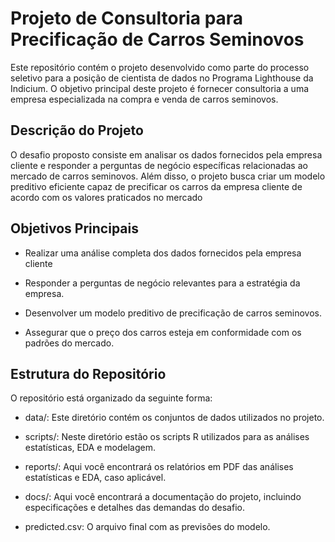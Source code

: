 
# Projeto de Consultoria para Precificação de Carros Seminovos

Este repositório contém o projeto desenvolvido como parte do processo seletivo para a posição de cientista de dados no Programa Lighthouse da Indicium. O objetivo principal deste projeto é fornecer consultoria a uma empresa especializada na compra e venda de carros seminovos.
## Descrição do Projeto
O desafio proposto consiste em analisar os dados fornecidos pela empresa cliente e responder a perguntas de negócio específicas relacionadas ao mercado de carros seminovos. Além disso, o projeto busca criar um modelo preditivo eficiente capaz de precificar os carros da empresa cliente de acordo com os valores praticados no mercado
## Objetivos Principais
- Realizar uma análise completa dos dados fornecidos pela empresa cliente

- Responder a perguntas de negócio relevantes para a estratégia da empresa.

- Desenvolver um modelo preditivo de precificação de carros seminovos.

- Assegurar que o preço dos carros esteja em conformidade com os padrões do mercado.

## Estrutura do Repositório
O repositório está organizado da seguinte forma:

- data/: Este diretório contém os conjuntos de dados utilizados no projeto.
- scripts/: Neste diretório estão os scripts R utilizados para as análises estatísticas, EDA e modelagem.

- reports/: Aqui você encontrará os relatórios em PDF das análises estatísticas e EDA, caso aplicável.

- docs/: Aqui você encontrará a documentação do projeto, incluindo especificações e detalhes das demandas do desafio.

- predicted.csv: O arquivo final com as previsões do modelo.
